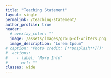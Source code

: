 ```yaml
---
title: "Teaching Statement"
layout: single
permalink: /teaching-statement/
author_profile: true
header:
  # overlay_color: ""
  image: /assets/images/group-of-writers.png
  image_description: "Lorem Ipsum"
# caption: "Photo credit: [**Unsplash**]()"
#  actions:
#    - label: "More Info"
#      url: ""
classes: wide
---
```

